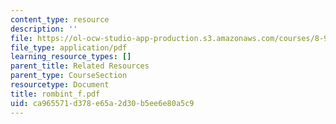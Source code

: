 ```yaml
---
content_type: resource
description: ''
file: https://ol-ocw-studio-app-production.s3.amazonaws.com/courses/8-942-cosmology-fall-2001/ca965571d378e65a2d30b5ee6e80a5c9_rombint_f.pdf
file_type: application/pdf
learning_resource_types: []
parent_title: Related Resources
parent_type: CourseSection
resourcetype: Document
title: rombint_f.pdf
uid: ca965571-d378-e65a-2d30-b5ee6e80a5c9
---
```

